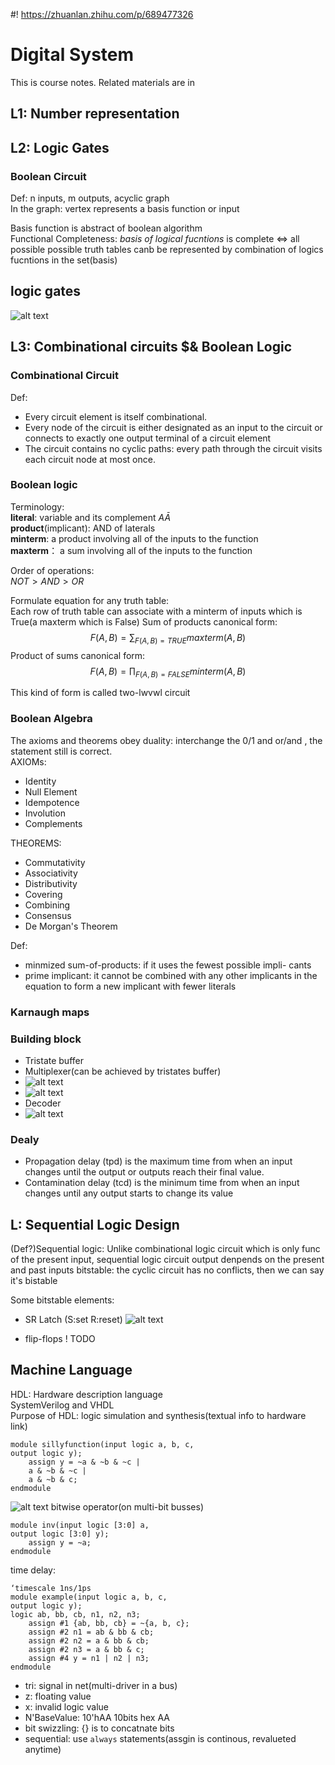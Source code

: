 #! https://zhuanlan.zhihu.com/p/689477326
# Digital System
This is course notes.
Related materials are in
## L1: Number representation

## L2: Logic Gates

### Boolean Circuit  
Def: n inputs, m outputs, acyclic graph   
In the graph: vertex represents a basis function or input  

Basis function is abstract of boolean algorithm  
Functional Completeness: *basis of logical fucntions* is complete $\iff$ all possible possible truth tables canb be represented by combination of logics fucntions in the set(basis)

## logic gates

![alt text](image.png)
## L3: Combinational circuits $& Boolean Logic  

### Combinational Circuit 
Def:  
- Every circuit element is itself combinational.
- Every node of the circuit is either designated as an input to the circuit or connects to exactly one output terminal of a circuit element
- The circuit contains no cyclic paths: every path through the circuit visits each circuit node at most once.  

### Boolean logic 
Terminology:   
**literal**: variable and its complement $A \bar A$   
**product**(implicant): AND of laterals  
**minterm**: a product involving all of the inputs to the function  
**maxterm**： a sum involving all of the inputs to the function  

Order of operations:  
$NOT \gt AND \gt OR$

Formulate equation for any truth table:  
Each row of truth table can associate with a minterm of inputs which is True(a maxterm which is False)
Sum of products canonical form:
$$F(A,B) = \sum_{F(A,B)=TRUE}{maxterm(A,B)}$$ 
Product of sums canonical form:
$$F(A,B) = \prod_{F(A,B)=FALSE}{minterm(A,B)}$$

This kind of form is called two-lwvwl circuit
### Boolean Algebra
The axioms and theorems obey duality: interchange the 0/1 and or/and , the statement still is correct.  
AXIOMs: 
- Identity
- Null Element 
- Idempotence
- Involution
- Complements

THEOREMS:
- Commutativity
- Associativity
- Distributivity
- Covering
- Combining
- Consensus
- De Morgan's Theorem

Def:
- minmized sum-of-products: if it uses the fewest possible impli-
cants
- prime implicant:  it cannot be combined with any other implicants in the equation to form a new implicant with fewer literals

### Karnaugh maps
### Building block
- Tristate buffer
- Multiplexer(can be achieved by tristates buffer)
- ![alt text](image-1.png)
- ![alt text](image-2.png)
- Decoder
- ![alt text](image-3.png)
### Dealy
- Propagation delay (tpd) is the maximum time from when an input changes until the output or outputs reach their final value.
- Contamination delay (tcd) is the minimum time from when an input changes until any output starts to change its value



## L: Sequential Logic Design
(Def?)Sequential logic: Unlike combinational logic circuit which is only func of the present input, sequential logic circuit output denpends on the present and past inputs 
bitstable: the cyclic circuit has no conflicts, then we can say it's bistable

Some bitstable elements:  
- SR Latch
(S:set R:reset)
![alt text](image-4.png)

- flip-flops
! TODO

## Machine Language
HDL: Hardware description language  
SystemVerilog and VHDL  
Purpose of HDL: logic simulation and synthesis(textual info to hardware link)  
```
module sillyfunction(input logic a, b, c,
output logic y);
    assign y = ~a & ~b & ~c |
    a & ~b & ~c |
    a & ~b & c;
endmodule
```
![alt text](image-5.png)
bitwise operator(on multi-bit busses)
```
module inv(input logic [3:0] a,
output logic [3:0] y);
    assign y = ~a;
endmodule
```
time delay:
```
‘timescale 1ns/1ps
module example(input logic a, b, c,
output logic y);
logic ab, bb, cb, n1, n2, n3;
    assign #1 {ab, bb, cb} = ~{a, b, c};
    assign #2 n1 = ab & bb & cb;
    assign #2 n2 = a & bb & cb;
    assign #2 n3 = a & bb & c;
    assign #4 y = n1 | n2 | n3;
endmodule
```
- tri: signal in net(multi-driver in a bus)  
- z: floating value 
- x: invalid logic value
- N'BaseValue: 10'hAA 10bits hex AA
- bit swizzling: {} is to concatnate bits  
- sequential: use `always` statements(assgin is continous, revalueted anytime)  

 